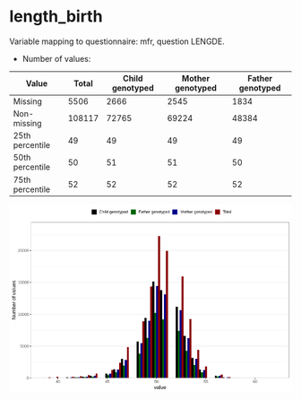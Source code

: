 # length_birth
Variable mapping to questionnaire: mfr, question LENGDE.
- Number of values:

| Value | Total | Child genotyped | Mother genotyped | Father genotyped |
| ----- | ----- | --------------- | ---------------- | ---------------- |
| Missing | 5506 | 2666 | 2545 | 1834 |
| Non-missing | 108117 | 72765 | 69224 | 48384 |
| 25th percentile | 49 | 49 | 49 | 49 |
| 50th percentile | 50 | 51 | 51 | 50 |
| 75th percentile | 52 | 52 | 52 | 52 |



![](length_birth_n.png)



